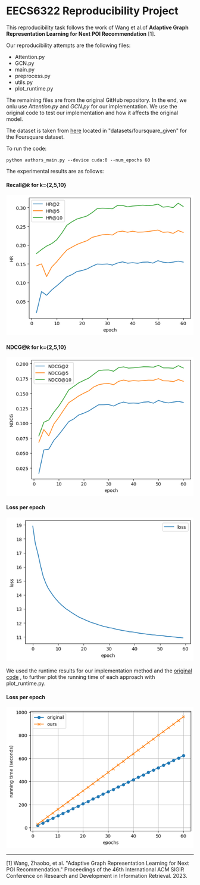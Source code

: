 # EECS6322 Reproducibility Project
This reproducibility task follows the work of Wang et al.of __Adaptive Graph Representation Learning for Next POI Recommendation__ [1].

Our reproducibility attempts are the following files:
* Attention.py
* GCN.py
* main.py
* preprocess.py
* utils.py
* plot_runtime.py

The remaining files are from the original GitHub repository. In the end, we onlu use _Attention.py_ and _GCN.py_ 
for our implementation. We use the original code to test our implementation and how it affects the original model.

The dataset is taken from [here](https://github.com/wangzb11/AGRAN) located in 
"datasets/foursquare_given" for the Foursquare dataset. 


To run the code:
```commandline
python authors_main.py --device cuda:0 --num_epochs 60
```
The experimental results are as follows:
#### Recall@_k_ for k={2,5,10}
![Alt text](img/ours/combined_HR.png)

#### NDCG@_k_ for k={2,5,10}
![Alt text](img/ours/combined_NDCG.png)

#### Loss per epoch
![Alt text](img/ours/loss.png)


We used the runtime results for our implementation method and the [original code](https://github.com/wangzb11/AGRAN) , 
to further plot the running time of each approach with plot_runtime.py. 
#### Loss per epoch
![Alt text](img/running_time.png)

---
[1] Wang, Zhaobo, et al. "Adaptive Graph Representation Learning for Next POI Recommendation." Proceedings of the 46th International ACM SIGIR Conference on Research and Development in Information Retrieval. 2023.

